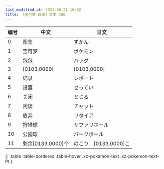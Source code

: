```yaml
---
last_modified_at: 2021-08-21 16:02
title: 《宝可梦 白金》文本 366
---
```

| 编号 | 中文 | 日文 |
| ---- | ---- | ---- |
| 0 | 图鉴 | ずかん |
| 1 | 宝可梦 | ポケモン |
| 2 | 包包 | バッグ |
| 3 | [0103,0000] | [0103,0000] |
| 4 | 记录 | レポート |
| 5 | 设置 | せってい |
| 6 | 关闭 | とじる |
| 7 | 闲谈 | チャット |
| 8 | 放弃 | リタイア |
| 9 | 狩猎球 | サファリボール |
| 10 | 公园球 | パークボール |
| 11 | 剩余[0133,0000]个 | のこり　[0133,0000]こ |
{: .table .table-bordered .table-hover .xz-pokemon-text .xz-pokemon-text-Pt }